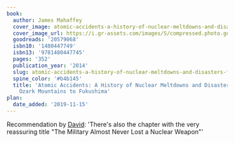 ```yaml
---
book:
  author: James Mahaffey
  cover_image: atomic-accidents-a-history-of-nuclear-meltdowns-and-disasters-from-the-ozark-mountains-to-fukushima.jpg
  cover_image_url: https://i.gr-assets.com/images/S/compressed.photo.goodreads.com/books/1396783468l/20579068._SX98_.jpg
  goodreads: '20579068'
  isbn10: '1480447749'
  isbn13: '9781480447745'
  pages: '352'
  publication_year: '2014'
  slug: atomic-accidents-a-history-of-nuclear-meltdowns-and-disasters-from-the-ozark-mountains-to-fukushima
  spine_color: '#b4b145'
  title: 'Atomic Accidents: A History of Nuclear Meltdowns and Disasters: From the
    Ozark Mountains to Fukushima'
plan:
  date_added: '2019-11-15'
---
```


Recommendation by [David](https://twitter.com/DRMacIver/status/1186347051635957762): 'There's also the chapter with the very reassuring title "The Military Almost Never Lost a Nuclear Weapon"'
